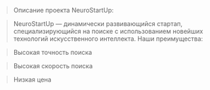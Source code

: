>Описание проекта NeuroStartUp:

>NeuroStartUp — динамически развивающийся стартап, специализирующийся на поиске с использованием новейших технологий искусственного интеллекта. Наши преимущества:

>Высокая точность поиска

>Высокая скорость поиска

>Низкая цена